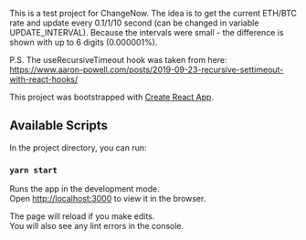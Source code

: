 This is a test project for ChangeNow.
The idea is to get the current ETH/BTC rate and update every 0.1/1/10 second (can be changed in variable UPDATE_INTERVAL).
Because the intervals were small - the difference is shown with up to 6 digits (0.000001%).

P.S. The useRecursiveTimeout hook was taken from here: https://www.aaron-powell.com/posts/2019-09-23-recursive-settimeout-with-react-hooks/


This project was bootstrapped with [Create React App](https://github.com/facebook/create-react-app).

## Available Scripts

In the project directory, you can run:

### `yarn start`

Runs the app in the development mode.<br />
Open [http://localhost:3000](http://localhost:3000) to view it in the browser.

The page will reload if you make edits.<br />
You will also see any lint errors in the console.

